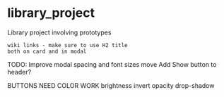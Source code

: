 # library_project
Library project involving prototypes

~~~
wiki links - make sure to use H2 title
both on card and in modal

~~~
TODO: Improve modal spacing and font sizes
move Add Show button to header? 

BUTTONS NEED COLOR WORK
brightness
invert
opacity
drop-shadow